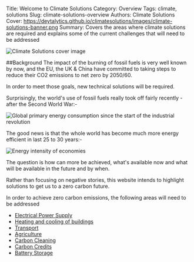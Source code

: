 Title: Welcome to Climate Solutions
Category: Overview
Tags: climate, solutions
Slug: climate-solutions-overview
Authors: Climate Solutions
Cover: https://deytalytics.github.io/climatesolutions/images/climate-solutions-banner.png
Summary: Covers the areas where climate solutions are required and explains some of the current challenges that will need to be addressed

![Climate Solutions cover image](https://deytalytics.github.io/climatesolutions/images/climate-solutions-banner.png)

##Background 
The impact of the burning of fossil fuels is very well known by now, and the EU, the UK & China have committed to taking steps to reduce their CO2 emissions to net zero by 2050/60.

In order to meet those goals, new technical solutions will be required. 

Surprisingly, the world's use of fossil fuels really took off fairly recently - after the Second World War:-

![Global primary energy consumption since the start of the industrial revolution](https://ourworldindata.org/exports/global-primary-energy_v13_850x600.svg)

The good news is that the whole world has become much more energy efficient in last 25 to 30 years:-

![Energy intensity of economies](https://ourworldindata.org/exports/energy-intensity-of-economies_v3_850x600.svg)

The question is how can more be achieved, what's available now and what will be available in the future and by when.

Rather than focusing on negative stories, this website intends to highlight solutions to get us to a zero carbon future.

In order to achieve zero carbon emissions, the following areas will need to be addressed

* [Electrical Power Supply](electricity.html)
* [Heating and cooling of buildings](building-energy-usage.html)
* [Transport](transport.html)
* [Agriculture](agriculture.html)
* [Carbon Cleaning](carbon-cleaning.html)
* [Carbon Credits](carbon-credits.html)
* [Battery Storage](battery-storage.html)


